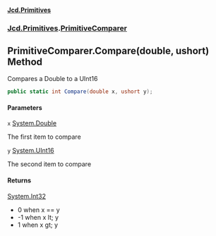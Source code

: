 #### [Jcd.Primitives](index.md 'index')
### [Jcd.Primitives](Jcd.Primitives.md 'Jcd.Primitives').[PrimitiveComparer](Jcd.Primitives.PrimitiveComparer.md 'Jcd.Primitives.PrimitiveComparer')

## PrimitiveComparer.Compare(double, ushort) Method

Compares a Double to a UInt16

```csharp
public static int Compare(double x, ushort y);
```
#### Parameters

<a name='Jcd.Primitives.PrimitiveComparer.Compare(double,ushort).x'></a>

`x` [System.Double](https://docs.microsoft.com/en-us/dotnet/api/System.Double 'System.Double')

The first item to compare

<a name='Jcd.Primitives.PrimitiveComparer.Compare(double,ushort).y'></a>

`y` [System.UInt16](https://docs.microsoft.com/en-us/dotnet/api/System.UInt16 'System.UInt16')

The second item to compare

#### Returns
[System.Int32](https://docs.microsoft.com/en-us/dotnet/api/System.Int32 'System.Int32')  
*  0 when x == y  
* -1 when x lt; y  
*  1 when x gt; y